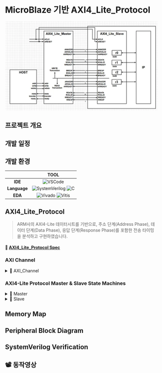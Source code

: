 # MicroBlaze 기반 AXI4_Lite_Protocol

![alt text](img/AXI_BD.png)

## 프로젝트 개요

## 개발 일정

## 개발 환경

|       | **TOOL** |
| :-----: | :-----: |
| **IDE**   | ![VSCode](https://img.shields.io/badge/VSCode-007ACC?style=for-the-badge&logo=visualstudiocode&logoColor=white) |
| **Language** | ![SystemVerilog](https://img.shields.io/badge/SystemVerilog-5C2D91?style=for-the-badge&logoColor=white) ![C](https://img.shields.io/badge/C-00599C?style=for-the-badge&logo=c&logoColor=white) |
| **EDA**   | ![Vivado](https://img.shields.io/badge/Xilinx%20Vivado-FFB500?style=for-the-badge&logo=xilinx&logoColor=white) ![Vitis](https://img.shields.io/badge/Vitis-FA2E2E?style=for-the-badge&logo=xilinx&logoColor=white) |


## AXI4_Lite_Protocol

> ARM사의 AXI4-Lite 데이터시트를 기반으로, 주소 단계(Address Phase), 데이터 단계(Data Phase), 응답 단계(Response Phase)를 포함한 전송 타이밍을 분석하고 구현하였습니다.

#### 📝 [AXI4_Lite_Protocol Spec](./docs/AMBA_AXI.pdf)

### AXI Channel

<details>
    <summary> 📝 AXI_Channel</summary>
    <img src="./img/AXI_Channel.png" width=550 height=400><br>
    <img src="./img/AXI_HandShake.png" width=550 height=400>
</details>

### AXI4-Lite Protocol Master & Slave State Machines

<details>
    <summary> 📝 Master</summary>

| **AW** | **W** | **B** |
| :---: | :---: | :---: |
| <img src="img/Master_AW.png" width="250"/> | <img src="img/Master_W.png" width="250"/> | <img src="img/Master_B.png" width="250"/> |

| **AR** | **R** |
| :---: | :---: |
| <img src="img/Master_AR.png" width="250"/> | <img src="img/Master_R.png" width="250"/> |

</details>

<details>
    <summary> 📝 Slave</summary>

| **AW** | **W** | **B** |
| :---: | :---: | :---: |
| <img src="img/Slave_AW.png" width="250"/> | <img src="img/Slave_W.png" width="250"/> | <img src="img/Slave_B.png" width="250"/> |

| **AR** | **R** |
| :---: | :---: |
| <img src="img/Slave_AR.png" width="250"/> | <img src="img/Slave_R.png" width="250"/> |

</details>

## Memory Map

## Peripheral Block Diagram

## SystemVerilog Verification


## 📽️ 동작영상

